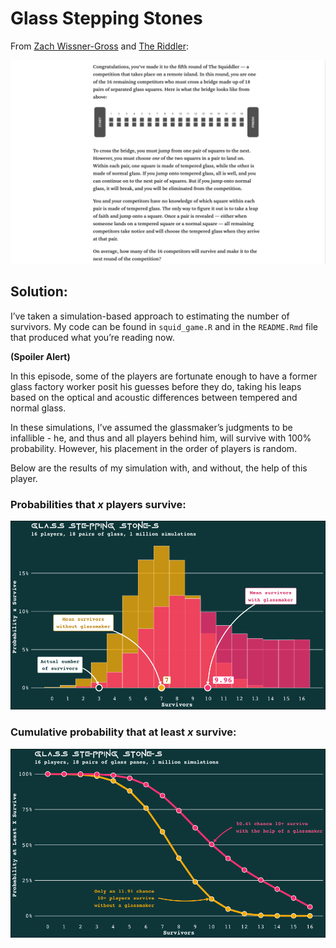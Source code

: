 Glass Stepping Stones
================

From [Zach Wissner-Gross](https://twitter.com/xaqwg) and [The
Riddler](https://fivethirtyeight.com/features/can-you-survive-squid-game-riddler/):

![Zach’s explanation of the challenge](challenge.png)

## Solution:

I’ve taken a simulation-based approach to estimating the number of
survivors. My code can be found in `squid_game.R` and in the
`README.Rmd` file that produced what you’re reading now.

**(Spoiler Alert)**

In this episode, some of the players are fortunate enough to have a
former glass factory worker posit his guesses before they do, taking his
leaps based on the optical and acoustic differences between tempered and
normal glass.

In these simulations, I’ve assumed the glassmaker’s judgments to be
infallible - he, and thus and all players behind him, will survive with
100% probability. However, his placement in the order of players is
random.

Below are the results of my simulation with, and without, the help of
this player.

### Probabilities that *x* players survive:

<img src="README_files/figure-gfm/plot-1-1.png" title="Overlapping frequency distributions of the number of survivors in this simulation, where one group has the advantage of having the glassmaker with them. This shows that on average, 7 players will survive without him, and around 10 will survive with his help." alt="Overlapping frequency distributions of the number of survivors in this simulation, where one group has the advantage of having the glassmaker with them. This shows that on average, 7 players will survive without him, and around 10 will survive with his help."  />

### Cumulative probability that at least *x* survive:

<img src="README_files/figure-gfm/plot-2-1.png" title="Line chart of the cumulative probability distribution of survivors in the two groups, where one group has the advantage of having the glassmaker with them. This shows that with a glassmaker, there is a 50.5% chance that 10 or more players survive - but that without him, only an 11.9% chance." alt="Line chart of the cumulative probability distribution of survivors in the two groups, where one group has the advantage of having the glassmaker with them. This shows that with a glassmaker, there is a 50.5% chance that 10 or more players survive - but that without him, only an 11.9% chance."  />
